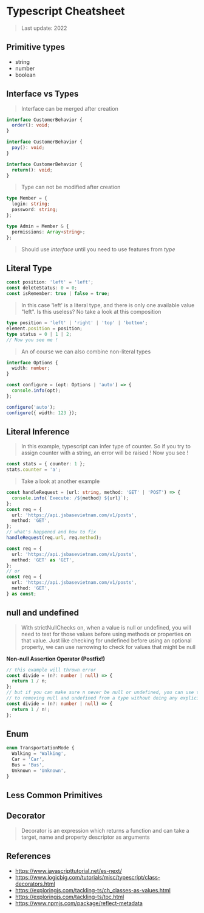 # Typescript Cheatsheet

> Last update: 2022

## Primitive types

- string
- number
- boolean

## Interface vs Types

> Interface can be merged after creation

```ts
interface CustomerBehavior {
  order(): void;
}

interface CustomerBehavior {
  pay(): void;
}

interface CustomerBehavior {
  return(): void;
}
```

> Type can not be modified after creation

```ts
type Member = {
  login: string;
  password: string;
};

type Admin = Member & {
  permissions: Array<string>;
};
```

> Should use _interface_ until you need to use features from _type_

## Literal Type

```ts
const position: 'left' = 'left';
const deleteStatus: 0 = 0;
const isRemember: true | false = true;
```

> In this case 'left' is a literal type, and there is only one available value "left".
> Is this useless? No take a look at this composition

```ts
type position = 'left' | 'right' | 'top' | 'bottom';
element.position = position;
type status = 0 | 1 | 2;
// Now you see me !
```

> An of course we can also combine non-literal types

```ts
interface Options {
  width: number;
}

const configure = (opt: Options | 'auto') => {
  console.info(opt);
};

configure('auto');
configure({ width: 123 });
```

## Literal Inference

> In this example, typescript can infer type of counter. So if you try to assign counter with a string, an error will be raised ! Now you see !

```ts
const stats = { counter: 1 };
stats.counter = 'a';
```

> Take a look at another example

```ts
const handleRequest = (url: string, method: 'GET' | 'POST') => {
  console.info(`Execute: /${method} ${url}`);
};
const req = {
  url: 'https://api.jsbasevietnam.com/v1/posts',
  method: 'GET',
};
// what's happened and how to fix
handleRequest(req.url, req.method);
```

```ts
const req = {
  url: 'https://api.jsbasevietnam.com/v1/posts',
  method: 'GET' as 'GET',
};
// or
const req = {
  url: 'https://api.jsbasevietnam.com/v1/posts',
  method: 'GET',
} as const;
```

## null and undefined

> With strictNullChecks on, when a value is null or undefined, you will need to test for those values before using methods or properties on that value. Just like checking for undefined before using an optional property, we can use narrowing to check for values that might be null

**Non-null Assertion Operator (Postfix!)**

```ts
// this example will thrown error
const divide = (n?: number | null) => {
  return 1 / n;
};
// but if you can make sure n never be null or undefined, you can use this syntax
// to removing null and undefined from a type without doing any explicit checking
const divide = (n?: number | null) => {
  return 1 / n!;
};
```

## Enum

```ts
enum TransportationMode {
  Walking = 'Walking',
  Car = 'Car',
  Bus = 'Bus',
  Unknown = 'Unknown',
}
```

## Less Common Primitives

## Decorator

> Decorator is an expression which returns a function and can take a target, name and property descriptor as arguments

## References

- https://www.javascripttutorial.net/es-next/
- https://www.logicbig.com/tutorials/misc/typescript/class-decorators.html
- https://exploringjs.com/tackling-ts/ch_classes-as-values.html
- https://exploringjs.com/tackling-ts/toc.html
- https://www.npmjs.com/package/reflect-metadata
